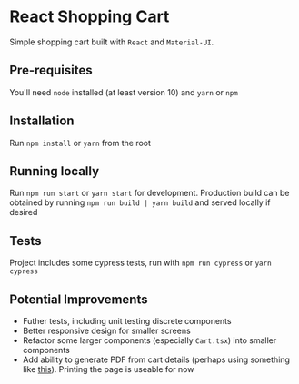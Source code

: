# React Shopping Cart

Simple shopping cart built with `React` and `Material-UI`.

## Pre-requisites

You'll need `node` installed (at least version 10) and `yarn` or `npm`

## Installation

Run `npm install` or `yarn` from the root

## Running locally

Run `npm run start` or `yarn start` for development. Production build can be obtained by running `npm run build | yarn build` and served locally if desired

## Tests

Project includes some cypress tests, run with `npm run cypress` or `yarn cypress`

## Potential Improvements

- Futher tests, including unit testing discrete components
- Better responsive design for smaller screens
- Refactor some larger components (especially `Cart.tsx`) into smaller components
- Add ability to generate PDF from cart details (perhaps using something like [this](https://github.com/diegomura/react-pdf)). Printing the page is useable for now

